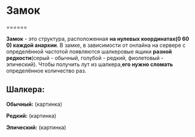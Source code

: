 # Замок
======

__Замок__ - это структура, расположенная __на нулевых координатах(0 60 0) каждой анархии__. В замке, в зависимости от онлайна на сервере с определённой частотой появляются шалкеровые ящики __разной редкости__(серый - обычный, голубой - редкий, фиолетовый - эпический). Чтобы получить лут из шалкера,__его нужно сломать__ определённое количество раз.

__Шалкера:__
----

__Обычный:__
(картинка)

__Редкий:__
(картинка)

__Эпический:__
(картинка)
